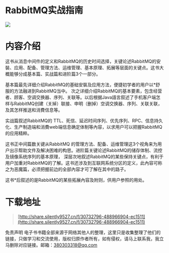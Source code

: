 # RabbitMQ实战指南

![](https://tva1.sinaimg.cn/large/008i3skNgy1gu51aulfglj604605kjr702.jpg)
# 内容介绍
这书从消息中间件的定义和RabbitMQ的历史时间选择，关键论述RabbitMQ的安裝、应用、配备、管理方法、运维管理、基本原理、拓展等层面的关键点。这书大概能够分成基本篇、实战篇和进阶篇3个一部分。

基本篇最先详细介绍RabbitMQ的基础安裝及应用方法，便捷初学者的用户以*舒服的方法融进到RabbitMQ当中。
次之详细介绍RabbitMQ的基本要素，包含经营者、顾客、空调交换器、序列、关联等。以后根据Java語言叙述了手机客户端怎样与RabbitMQ创建（关掉）联接、申明（删掉）空调交换器、序列、关联关联，及其怎样推送和消費信息等。

实战篇叙述RabbitMQ的 TTL、死信、延迟时间序列、优先序列、RPC、信息持久化、生产制造端和消費web端信息确定体制等內容，以求用户可以把握RabbitMQ的应用精粹。

这书正中间篇数关键从RabbitMQ 的管理方法、配备、运维管理这3个视角来为用户出示帮助文件及解决困难的构思。进阶篇关键论述RabbitMQ的储存体制、流控及镜像系统序列的基本原理，
深层次地叙述RabbitMQ的某些保持关键点，有利于用户加重对RabbitMQ的了解。这书还涉及到互联网系统分区的定义，此內容可称之为恶魔篇，必须把握前边的全部內容才可了解在其中的路子。

这书*后叙述的是RabbitMQ的某些拓展內容及附则，供用户参照的用处。



# 下载地址
> [http://share.silently9527.cn/f/30732796-488966904-ec1511](http://share.silently9527.cn/f/30732796-488966904-ec1511)

免责声明
电子书书籍全部来源于网络其他人的整理，这里只是收集整理了他们的链接，只做学习和交流使用，版权归原作者所有，如有侵权，请马上联系我，我立马删除对应链接。邮箱：380303318@qq.com

